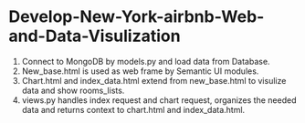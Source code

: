 # Develop-New-York-airbnb-Web-and-Data-Visulization

1. Connect to MongoDB by models.py and load data from Database.
2. New_base.html is used as web frame by Semantic UI modules.
3. Chart.html and index_data.html extend from new_base.html to visulize data and show rooms_lists.
4. views.py handles index request and chart request, organizes the needed data and returns context to chart.html and index_data.html.
